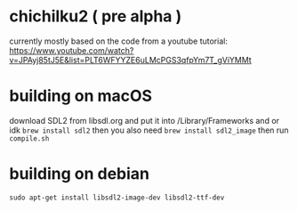 # chichilku2 ( pre alpha )
currently mostly based on the code from a youtube tutorial:
https://www.youtube.com/watch?v=JPAyj85tJ5E&list=PLT6WFYYZE6uLMcPGS3qfpYm7T_gViYMMt


# building on macOS
download SDL2 from libsdl.org and put it into /Library/Frameworks
and or idk ``brew install sdl2``
then you also need ``brew install sdl2_image``
then run ``compile.sh``

# building on debian

```
sudo apt-get install libsdl2-image-dev libsdl2-ttf-dev
```

